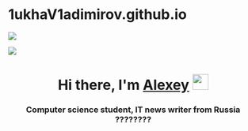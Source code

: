 # 1ukhaV1adimirov.github.io
<style>
.nav div {
    display: inline-block;
}
</style>
<div class="nav">
<div>
<a href="https://portal.tpu.ru/lyceum"><img src="logo.jpg" /></a>
</div>
    
![](https://www.expertplus.ru/UserFiles/Image/content/new_year/06.gif)
    
</div>


<h1 align="center">Hi there, I'm <a href="https://1ukhaV1adimirov.ru/" target="_blank">Alexey</a> 
<img src="https://github.com/blackcater/blackcater/raw/main/images/Hi.gif" height="32"/></h1>
<h3 align="center">Computer science student, IT news writer from Russia ????????</h3>
